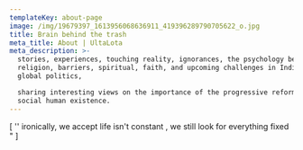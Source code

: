 ```yaml
---
templateKey: about-page
image: /img/19679397_1613956068636911_419396289790705622_o.jpg
title: Brain behind the trash
meta_title: About | UltaLota
meta_description: >-
  stories, experiences, touching reality, ignorances, the psychology behind,
  religion, barriers, spiritual, faith, and upcoming challenges in Indian and
  global politics,

  sharing interesting views on the importance of the progressive reforms in
  social human existence.
---
```

\[ '' ironically, we accept life isn't constant , we still look for everything fixed " ]